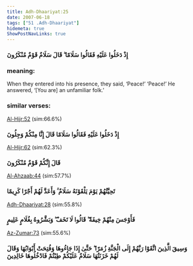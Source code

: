 ```yaml
---
title: Adh-Dhaariyat:25
date: 2007-06-18
tags: ["51 .Adh-Dhaariyat"]
hidemeta: true 
ShowPostNavLinks: true 
---
```

### إِذْ دَخَلُوا عَلَيْهِ فَقَالُوا سَلَامًا ۖ قَالَ سَلَامٌ قَوْمٌ مُنْكَرُونَ
### meaning: 
When they entered into his presence, they said, ‘Peace!’ ‘Peace!’ He answered, ‘[You are] an unfamiliar folk.’
### similar verses: 

[Al-Hijr:52](/15/52) (sim:66.6%)

### إِذْ دَخَلُوا عَلَيْهِ فَقَالُوا سَلَامًا قَالَ إِنَّا مِنْكُمْ وَجِلُونَ

[Al-Hijr:62](/15/62) (sim:62.3%)

### قَالَ إِنَّكُمْ قَوْمٌ مُنْكَرُونَ

[Al-Ahzaab:44](/33/44) (sim:57.7%)

### تَحِيَّتُهُمْ يَوْمَ يَلْقَوْنَهُ سَلَامٌ ۚ وَأَعَدَّ لَهُمْ أَجْرًا كَرِيمًا

[Adh-Dhaariyat:28](/51/28) (sim:55.8%)

### فَأَوْجَسَ مِنْهُمْ خِيفَةً ۖ قَالُوا لَا تَخَفْ ۖ وَبَشَّرُوهُ بِغُلَامٍ عَلِيمٍ

[Az-Zumar:73](/39/73) (sim:55.6%)

### وَسِيقَ الَّذِينَ اتَّقَوْا رَبَّهُمْ إِلَى الْجَنَّةِ زُمَرًا ۖ حَتَّىٰ إِذَا جَاءُوهَا وَفُتِحَتْ أَبْوَابُهَا وَقَالَ لَهُمْ خَزَنَتُهَا سَلَامٌ عَلَيْكُمْ طِبْتُمْ فَادْخُلُوهَا خَالِدِينَ
